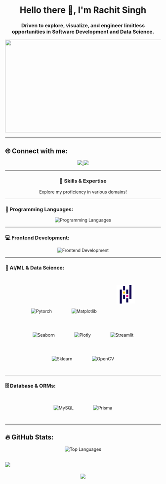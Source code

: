 <h1 align="center">Hello there 🤖, I'm Rachit Singh</h1>
<h3 align="center">Driven to explore, visualize, and engineer limitless opportunities in Software Development and Data Science.</h3>
<!-- Add Google Font for unique style -->
<link href="https://fonts.googleapis.com/css2?family=Poppins:wght@500&family=Raleway:wght@400;700&display=swap" rel="stylesheet">
<!-- Futuristic Tech GIF -->
<p align="center">
  <img src="https://media1.giphy.com/media/v1.Y2lkPTc5MGI3NjExc21jemV6dXlrNzFiZjM5dzljbXAwM3FyYWd6bDN0eDQyc2x4YXY0aSZlcD12MV9pbnRlcm5hbF9naWZfYnlfaWQmY3Q9Zw/AdtB8TtizElk0OrRGR/giphy.gif" width="600" height="300" />
</p>

---

## 🌐 Connect with me:
<p align="center">
  <a href="mailto:rachit.singh2024@gmail.com">
    <img src="https://img.shields.io/badge/Email-D14836?style=for-the-badge&logo=gmail&logoColor=white"/>
  </a>
  <a href="https://www.linkedin.com/in/rachit-singh-165255248/" target="_blank">
    <img src="https://img.shields.io/badge/LinkedIn-0A66C2?style=for-the-badge&logo=linkedin&logoColor=white"/>
  </a>
</p>

---

<div align="center">
  <h3>🚀 Skills & Expertise</h3>
  <p>Explore my proficiency in various domains!</p>
</div>

---

### 🔧 Programming Languages:
<p align="center">
  <img src="https://skillicons.dev/icons?i=cpp,js,python" alt="Programming Languages"/>
</p>

---

### 💻 Frontend Development:
<p align="center">
  <img src="https://skillicons.dev/icons?i=css,html,tailwind,react,nextjs" alt="Frontend Development"/>
</p> 

---

### 🧠 AI/ML & Data Science:
<p align="center">
  <img src="https://www.vectorlogo.zone/logos/pytorch/pytorch-icon.svg" alt="Pytorch" width="60" height="60" style="margin: 10px; padding: 20px;"/>
  <img src="https://matplotlib.org/stable/_static/logo_dark.svg" alt="Matplotlib" width="80" height="60" style="margin: 10px; padding: 20px;"/>
  <img src="https://raw.githubusercontent.com/devicons/devicon/master/icons/pandas/pandas-original.svg" alt="Pandas" width="60" height="60" style="margin: 10px; padding: 20px;"/>
  <img src="https://seaborn.pydata.org/_images/logo-mark-lightbg.svg" alt="Seaborn" width="60" height="60" style="margin: 10px; padding: 20px;"/>
  <img src="https://dash.plotly.com/assets/images/plotly_logo_dark.png" alt="Plotly" width="100" height="50" style="margin: 10px; padding: 20px;"/>
  <img src="https://streamlit.io/images/brand/streamlit-mark-dark.svg" alt="Streamlit" width="60" height="60" style="margin: 10px; padding: 20px;"/>
  <img src="https://upload.wikimedia.org/wikipedia/commons/0/05/Scikit_learn_logo_small.svg" alt="Sklearn" width="60" height="60" style="margin: 10px; padding: 20px;"/>
  <img src="https://www.vectorlogo.zone/logos/opencv/opencv-icon.svg" alt="OpenCV" width="60" height="60" style="margin: 10px; padding: 20px;"/>
</p>

---

### 🗄️ Database & ORMs:
<p align="center">
  <img src="https://cdn.jsdelivr.net/gh/devicons/devicon/icons/mysql/mysql-original-wordmark.svg" alt="MySQL" width="80" height="80" style="margin: 10px; padding: 20px;"/>
  <img src="https://cdn.jsdelivr.net/gh/devicons/devicon/icons/prisma/prisma-original.svg" alt="Prisma" width="80" height="80" style="margin: 10px; padding: 20px;"/>
</p>

---

## 🔥 GitHub Stats:
<p align="center">
  <img src="https://github-readme-stats.vercel.app/api/top-langs/?username=rachit47&langs_count=8&theme=radical&hide_border=true" alt="Top Languages" />
</p>

<a align = "center" href="https://visitorbadge.io/status?path=https%3A%2F%2Fgithub.com%2FRachit47"><img src="https://api.visitorbadge.io/api/visitors?path=https%3A%2F%2Fgithub.com%2FRachit47&label=Total%20Visits&countColor=%2337d67a&style=flat-square&labelStyle=upper" /></a>
--------------------------------------------------------------------------------------------------------------------------------------------------------------------
<p align="center">
  <img src="https://readme-typing-svg.herokuapp.com?font=Fira+Code&pause=1000&color=36BCF7&width=500&lines=Rising+Above+Challenges!;Harnessing+Innovation+to+Transform!" />
</p>
